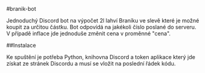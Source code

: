 #branik-bot

Jednoduchý Discord bot na výpočet 2l lahví Braníku ve slevě které je možné koupit za určitou částku. Bot odpovídá na jakékoli číslo poslané do serveru.
V případě inflace jde jednoduše změnit cena v proměnné "cena".

##Instalace

Ke spuštění je potřeba Python, knihovna Discord a token aplikace který jde získat ze stránek Discordu a musí se vložit na poslední řádek kódu.